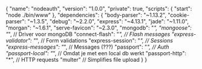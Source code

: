 {
  "name": "nodeauth",
  "version": "1.0.0",
  "private": true,
  "scripts": {
    "start": "node ./bin/www"
  },
  "dependencies": {
    "body-parser": "~1.13.2",
    "cookie-parser": "~1.3.5",
    "debug": "~2.2.0",
    "express": "~4.13.1",
    "jade": "~1.11.0",
    "morgan": "~1.6.1",
    "serve-favicon": "~2.3.0",
    "mongodb": "*",
    "mongoose": "*",            // Driver voor mongoDB
    "connect-flash": "*",       // Flash messages
    "express-validator": "*",   // Form validations
    "express-session": "*",     // Sessions
    "express-messages": "*",    // Messages (???)
    "passport": "*",            // Auth
    "passport-local": "*",      // Omdat je met een local db werkt
    "passport-http": "*",       // HTTP requests
    "multer"                    // Simplifies file upload
  }
}
